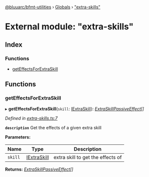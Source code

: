 [@bluuarc/bfmt-utilities](../README.md) › [Globals](../globals.md) › ["extra-skills"](_extra_skills_.md)

# External module: "extra-skills"

## Index

### Functions

* [getEffectsForExtraSkill](_extra_skills_.md#geteffectsforextraskill)

## Functions

###  getEffectsForExtraSkill

▸ **getEffectsForExtraSkill**(`skill`: [IExtraSkill](../interfaces/_datamine_types_.iextraskill.md)): *[ExtraSkillPassiveEffect](_datamine_types_.md#extraskillpassiveeffect)[]*

*Defined in [extra-skills.ts:7](https://github.com/BluuArc/bfmt-utilities/blob/c1a63e5/src/extra-skills.ts#L7)*

**`description`** Get the effects of a given extra skill

**Parameters:**

Name | Type | Description |
------ | ------ | ------ |
`skill` | [IExtraSkill](../interfaces/_datamine_types_.iextraskill.md) | extra skill to get the effects of  |

**Returns:** *[ExtraSkillPassiveEffect](_datamine_types_.md#extraskillpassiveeffect)[]*
